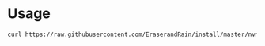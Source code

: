 # Usage

```bash
curl https://raw.githubusercontent.com/EraserandRain/install/master/nvm/install-nvm.sh | bash
```